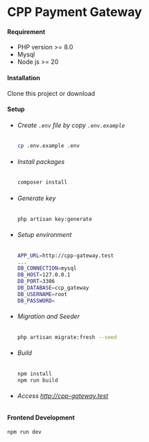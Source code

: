 # CPP Payment Gateway

#### Requirement
- PHP version >= 8.0
- Mysql
- Node js >= 20

#### Installation
Clone this project or download

#### Setup
- ###### Create `.env` file by copy `.env.example`
    ```bash
    cp .env.example .env
    ```
- ###### Install packages
    ```bash
    composer install
    ```
- ###### Generate key
    ```bash
    php artisan key:generate
    ```
- ###### Setup environment
    ```bash
    APP_URL=http://cpp-gateway.test
    ...
    DB_CONNECTION=mysql
    DB_HOST=127.0.0.1
    DB_PORT=3306
    DB_DATABASE=ccp_gateway
    DB_USERNAME=root
    DB_PASSWORD=
    ```
- ###### Migration and Seeder
    ```bash
    php artisan migrate:fresh --seed
    ```
- ###### Build 
    ```bash
    npm install
    npm run build
    ```
- ###### Access http://cpp-gateway.test
#### Frontend Development
```bash
npm run dev
```
